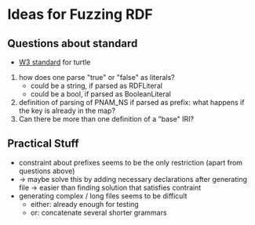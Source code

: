 # Ideas for Fuzzing RDF 

## Questions about standard
- [W3 standard](https://www.w3.org/TR/turtle/#grammar-production-base) for turtle
1. how does one parse "true" or "false" as literals?
   - could be a string, if parsed as RDFLiteral
   - could be a bool, if parsed as BooleanLiteral
2. definition of parsing of PNAM_NS if parsed as prefix: what happens if the key is already in the map?
3. Can there be more than one definition of a "base" IRI?

## Practical Stuff
- constraint about prefixes seems to be the only restriction (apart from questions above)
- → maybe solve this by adding necessary declarations after generating file → easier than finding solution that satisfies contraint
- generating complex / long files seems to be difficult
    - either: already enough for testing
    - or: concatenate several shorter grammars